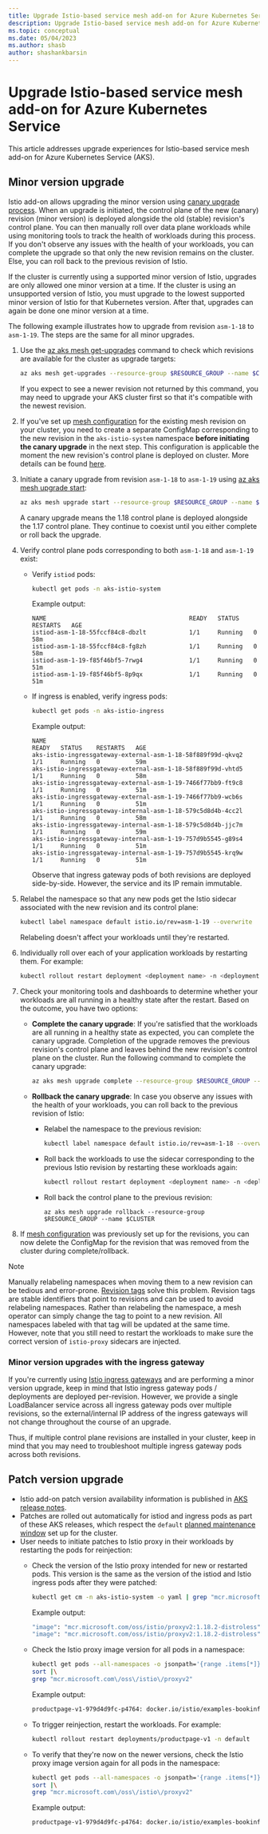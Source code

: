 ```yaml
---
title: Upgrade Istio-based service mesh add-on for Azure Kubernetes Service
description: Upgrade Istio-based service mesh add-on for Azure Kubernetes Service
ms.topic: conceptual
ms.date: 05/04/2023
ms.author: shasb
author: shashankbarsin
---
```


# Upgrade Istio-based service mesh add-on for Azure Kubernetes Service

This article addresses upgrade experiences for Istio-based service mesh add-on for Azure Kubernetes Service (AKS).

## Minor version upgrade

Istio add-on allows upgrading the minor version using [canary upgrade process][istio-canary-upstream]. When an upgrade is initiated, the control plane of the new (canary) revision (minor version) is deployed alongside the old (stable) revision's control plane. You can then manually roll over data plane workloads while using monitoring tools to track the health of workloads during this process. If you don't observe any issues with the health of your workloads, you can complete the upgrade so that only the new revision remains on the cluster. Else, you can roll back to the previous revision of Istio.

If the cluster is currently using a supported minor version of Istio, upgrades are only allowed one minor version at a time. If the cluster is using an unsupported version of Istio, you must upgrade to the lowest supported minor version of Istio for that Kubernetes version. After that, upgrades can again be done one minor version at a time.

The following example illustrates how to upgrade from revision `asm-1-18` to `asm-1-19`. The steps are the same for all minor upgrades.

1. Use the [az aks mesh get-upgrades](/cli/azure/aks/mesh#az-aks-mesh-get-upgrades) command to check which revisions are available for the cluster as upgrade targets:

    ```bash
    az aks mesh get-upgrades --resource-group $RESOURCE_GROUP --name $CLUSTER
    ```

    If you expect to see a newer revision not returned by this command, you may need to upgrade your AKS cluster first so that it's compatible with the newest revision.

1. If you've set up [mesh configuration][meshconfig] for the existing mesh revision on your cluster, you need to create a separate ConfigMap corresponding to the new revision in the `aks-istio-system` namespace **before initiating the canary upgrade** in the next step. This configuration is applicable the moment the new revision's control plane is deployed on cluster. More details can be found [here][meshconfig-canary-upgrade].

1. Initiate a canary upgrade from revision `asm-1-18` to `asm-1-19` using [az aks mesh upgrade start](/cli/azure/aks/mesh#az-aks-mesh-upgrade-start):

    ```bash
    az aks mesh upgrade start --resource-group $RESOURCE_GROUP --name $CLUSTER --revision asm-1-19
    ```

    A canary upgrade means the 1.18 control plane is deployed alongside the 1.17 control plane. They continue to coexist until you either complete or roll back the upgrade.

1. Verify control plane pods corresponding to both `asm-1-18` and `asm-1-19` exist:

    * Verify `istiod` pods:

        ```bash
        kubectl get pods -n aks-istio-system
        ```

        Example output:

        ```
        NAME                                        READY   STATUS    RESTARTS   AGE
        istiod-asm-1-18-55fccf84c8-dbzlt            1/1     Running   0          58m
        istiod-asm-1-18-55fccf84c8-fg8zh            1/1     Running   0          58m
        istiod-asm-1-19-f85f46bf5-7rwg4             1/1     Running   0          51m
        istiod-asm-1-19-f85f46bf5-8p9qx             1/1     Running   0          51m
        ```

    * If ingress is enabled, verify ingress pods:

        ```bash
        kubectl get pods -n aks-istio-ingress
        ```

        Example output:

        ```
        NAME                                                          READY   STATUS    RESTARTS   AGE
        aks-istio-ingressgateway-external-asm-1-18-58f889f99d-qkvq2   1/1     Running   0          59m
        aks-istio-ingressgateway-external-asm-1-18-58f889f99d-vhtd5   1/1     Running   0          58m
        aks-istio-ingressgateway-external-asm-1-19-7466f77bb9-ft9c8   1/1     Running   0          51m
        aks-istio-ingressgateway-external-asm-1-19-7466f77bb9-wcb6s   1/1     Running   0          51m
        aks-istio-ingressgateway-internal-asm-1-18-579c5d8d4b-4cc2l   1/1     Running   0          58m
        aks-istio-ingressgateway-internal-asm-1-18-579c5d8d4b-jjc7m   1/1     Running   0          59m
        aks-istio-ingressgateway-internal-asm-1-19-757d9b5545-g89s4   1/1     Running   0          51m
        aks-istio-ingressgateway-internal-asm-1-19-757d9b5545-krq9w   1/1     Running   0          51m
        ```

        Observe that ingress gateway pods of both revisions are deployed side-by-side. However, the service and its IP remain immutable.

1. Relabel the namespace so that any new pods get the Istio sidecar associated with the new revision and its control plane:

    ```bash
    kubectl label namespace default istio.io/rev=asm-1-19 --overwrite
    ```

    Relabeling doesn't affect your workloads until they're restarted.

1. Individually roll over each of your application workloads by restarting them. For example:

    ```bash
    kubectl rollout restart deployment <deployment name> -n <deployment namespace>
    ```

1. Check your monitoring tools and dashboards to determine whether your workloads are all running in a healthy state after the restart. Based on the outcome, you have two options:

    * **Complete the canary upgrade**: If you're satisfied that the workloads are all running in a healthy state as expected, you can complete the canary upgrade. Completion of the upgrade removes the previous revision's control plane and leaves behind the new revision's control plane on the cluster. Run the following command to complete the canary upgrade:

      ```bash
      az aks mesh upgrade complete --resource-group $RESOURCE_GROUP --name $CLUSTER
      ```

    * **Rollback the canary upgrade**: In case you observe any issues with the health of your workloads, you can roll back to the previous revision of Istio:

      * Relabel the namespace to the previous revision:

          ```bash
          kubectl label namespace default istio.io/rev=asm-1-18 --overwrite
          ```

      * Roll back the workloads to use the sidecar corresponding to the previous Istio revision by restarting these workloads again:

          ```bash
          kubectl rollout restart deployment <deployment name> -n <deployment namespace>
          ```

      * Roll back the control plane to the previous revision:

          ```
          az aks mesh upgrade rollback --resource-group $RESOURCE_GROUP --name $CLUSTER
          ```

1. If [mesh configuration][meshconfig] was previously set up for the revisions, you can now delete the ConfigMap for the revision that was removed from the cluster during complete/rollback.

> [!NOTE]
> Manually relabeling namespaces when moving them to a new revision can be tedious and error-prone. [Revision tags](https://istio.io/latest/docs/setup/upgrade/canary/#stable-revision-labels) solve this problem. Revision tags are stable identifiers that point to revisions and can be used to avoid relabeling namespaces. Rather than relabeling the namespace, a mesh operator can simply change the tag to point to a new revision. All namespaces labeled with that tag will be updated at the same time. However, note that you still need to restart the workloads to make sure the correct version of `istio-proxy` sidecars are injected.

### Minor version upgrades with the ingress gateway

If you're currently using [Istio ingress gateways](./istio-deploy-ingress.md) and are performing a minor version upgrade, keep in mind that Istio ingress gateway pods / deployments are deployed per-revision. However, we provide a single LoadBalancer service across all ingress gateway pods over multiple revisions, so the external/internal IP address of the ingress gateways will not change throughout the course of an upgrade. 

Thus, if multiple control plane revisions are installed in your cluster, keep in mind that you may need to troubleshoot multiple ingress gateway pods across both revisions.

## Patch version upgrade

* Istio add-on patch version availability information is published in [AKS release notes][aks-release-notes].
* Patches are rolled out automatically for istiod and ingress pods as part of these AKS releases, which respect the `default` [planned maintenance window](./planned-maintenance.md) set up for the cluster.
* User needs to initiate patches to Istio proxy in their workloads by restarting the pods for reinjection:
  * Check the version of the Istio proxy intended for new or restarted pods. This version is the same as the version of the istiod and Istio ingress pods after they were patched:

    ```bash
    kubectl get cm -n aks-istio-system -o yaml | grep "mcr.microsoft.com\/oss\/istio\/proxyv2"
    ```

    Example output:

    ```bash
    "image": "mcr.microsoft.com/oss/istio/proxyv2:1.18.2-distroless",
    "image": "mcr.microsoft.com/oss/istio/proxyv2:1.18.2-distroless"
    ```

  * Check the Istio proxy image version for all pods in a namespace:

    ```bash
    kubectl get pods --all-namespaces -o jsonpath='{range .items[*]}{"\n"}{.metadata.name}{":\t"}{range .spec.containers[*]}{.image}{", "}{end}{end}' |\
    sort |\
    grep "mcr.microsoft.com\/oss\/istio\/proxyv2"
    ```

    Example output:

    ```bash
    productpage-v1-979d4d9fc-p4764:	docker.io/istio/examples-bookinfo-productpage-v1:1.18.0, mcr.microsoft.com/oss/istio/proxyv2:1.18.1-distroless
    ```

  * To trigger reinjection, restart the workloads. For example:

    ```bash
    kubectl rollout restart deployments/productpage-v1 -n default
    ```

  * To verify that they're now on the newer versions, check the Istio proxy image version again for all pods in the namespace:

    ```bash
    kubectl get pods --all-namespaces -o jsonpath='{range .items[*]}{"\n"}{.metadata.name}{":\t"}{range .spec.containers[*]}{.image}{", "}{end}{end}' |\
    sort |\
    grep "mcr.microsoft.com\/oss\/istio\/proxyv2"
    ```

    Example output:

    ```bash
    productpage-v1-979d4d9fc-p4764:	docker.io/istio/examples-bookinfo-productpage-v1:1.18.0, mcr.microsoft.com/oss/istio/proxyv2:1.18.2-distroless
    ```

[aks-release-notes]: https://github.com/Azure/AKS/releases
[istio-canary-upstream]: https://istio.io/latest/docs/setup/upgrade/canary/
[meshconfig]: ./istio-meshconfig.md
[meshconfig-canary-upgrade]: ./istio-meshconfig.md#mesh-configuration-and-upgrades

